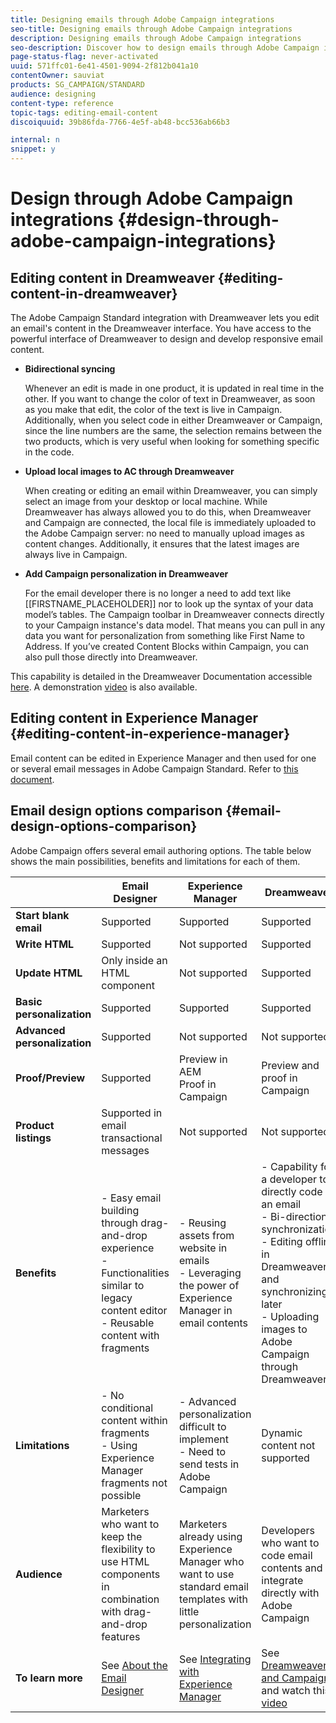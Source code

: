 ```yaml
---
title: Designing emails through Adobe Campaign integrations 
seo-title: Designing emails through Adobe Campaign integrations  
description: Designing emails through Adobe Campaign integrations 
seo-description: Discover how to design emails through Adobe Campaign integrations in the Email Designer.
page-status-flag: never-activated
uuid: 571ffc01-6e41-4501-9094-2f812b041a10
contentOwner: sauviat
products: SG_CAMPAIGN/STANDARD
audience: designing
content-type: reference
topic-tags: editing-email-content
discoiquuid: 39b86fda-7766-4e5f-ab48-bcc536ab66b3

internal: n
snippet: y
---
```

# Design through Adobe Campaign integrations {#design-through-adobe-campaign-integrations}

## Editing content in Dreamweaver {#editing-content-in-dreamweaver}

The Adobe Campaign Standard integration with Dreamweaver lets you edit an email's content in the Dreamweaver interface. You have access to the powerful interface of Dreamweaver to design and develop responsive email content.

* **Bidirectional syncing**

  Whenever an edit is made in one product, it is updated in real time in the other. If you want to change the color of text in Dreamweaver, as soon as you make that edit, the color of the text is live in Campaign. Additionally, when you select code in either Dreamweaver or Campaign, since the line numbers are the same, the selection remains between the two products, which is very useful when looking for something specific in the code.

* **Upload local images to AC through Dreamweaver**

  When creating or editing an email within Dreamweaver, you can simply select an image from your desktop or local machine. While Dreamweaver has always allowed you to do this, when Dreamweaver and Campaign are connected, the local file is immediately uploaded to the Adobe Campaign server: no need to manually upload images as content changes. Additionally, it ensures that the latest images are always live in Campaign.

* **Add Campaign personalization in Dreamweaver**

  For the email developer there is no longer a need to add text like [[FIRSTNAME_PLACEHOLDER]] nor to look up the syntax of your data model’s tables. The Campaign toolbar in Dreamweaver connects directly to your Campaign instance's data model. That means you can pull in any data you want for personalization from something like First Name to Address. If you’ve created Content Blocks within Campaign, you can also pull those directly into Dreamweaver.

This capability is detailed in the Dreamweaver Documentation accessible [here](https://helpx.adobe.com/dreamweaver/using/working-with-dreamweaver-and-campaign.html). A demonstration [video](https://helpx.adobe.com/campaign/kt/acs/using/acs-dreamweaver-integration-feature-video-use.html) is also available.

## Editing content in Experience Manager {#editing-content-in-experience-manager}

Email content can be edited in Experience Manager and then used for one or several email messages in Adobe Campaign Standard. Refer to [this document](../../integrating/using/integrating-with-experience-manager.md).

## Email design options comparison {#email-design-options-comparison}

Adobe Campaign offers several email authoring options. The table below shows the main possibilities, benefits and limitations for each of them.

<table> 
 <thead> 
  <tr> 
   <th> </th> 
   <th> Email Designer<br /> </th> 
   <th> Experience Manager<br /> </th> 
   <th> Dreamweaver<br /> </th> 
  </tr> 
 </thead> 
 <tbody> 
  <tr> 
   <td> <strong>Start blank email</strong><br /> </td> 
   <td> Supported<br /> </td> 
   <td> Supported<br /> </td> 
   <td> Supported<br /> </td> 
  </tr> 
  <tr> 
   <td> <strong>Write HTML</strong><br /> </td> 
   <td> Supported<br /> </td> 
   <td> Not supported<br /> </td> 
   <td> Supported<br /> </td> 
  </tr> 
  <tr> 
   <td> <strong>Update HTML</strong><br /> </td> 
   <td> Only inside an HTML component<br /> </td> 
   <td> Not supported<br /> </td> 
   <td> Supported<br /> </td> 
  </tr> 
  <tr> 
   <td> <strong>Basic personalization</strong><br /> </td> 
   <td> Supported<br /> </td> 
   <td> Supported<br /> </td> 
   <td> Supported<br /> </td> 
  </tr> 
  <tr> 
   <td> <strong>Advanced personalization</strong><br /> </td> 
   <td> Supported<br /> </td> 
   <td> Not supported<br /> </td> 
   <td> Not supported<br /> </td> 
  </tr> 
  <tr> 
   <td> <strong>Proof/Preview</strong><br /> </td> 
   <td> Supported<br /> </td> 
   <td> Preview in AEM<br /> Proof in Campaign<br /> </td> 
   <td> Preview and proof in Campaign<br /> </td> 
  </tr> 
  <tr> 
   <td> <strong>Product listings</strong><br /> </td> 
   <td> Supported in email transactional messages<br /> </td> 
   <td> Not supported<br /> </td> 
   <td> Not supported<br /> </td> 
  </tr> 
  <tr> 
   <td> <strong>Benefits</strong><br /> </td> 
   <td> 
     - Easy email building through drag-and-drop experience<br/>
     - Functionalities similar to legacy content editor<br/>
     - Reusable content with fragments
  </td> 
   <td> 
     - Reusing assets from website in emails<br/>
     - Leveraging the power of Experience Manager in email contents
    </td> 
   <td> 
    - Capability for a developer to directly code an email<br/>
    - Bi-directional synchronization<br/>
    - Editing offline in Dreamweaver and synchronizing later<br/>
    - Uploading images to Adobe Campaign through Dreamweaver
  </td> 
  </tr> 
  <tr> 
   <td> <strong>Limitations</strong><br /> </td> 
   <td> 
     - No conditional content within fragments<br/>
     - Using Experience Manager fragments not possible
  </td> 
   <td> 
     - Advanced personalization difficult to implement<br/>
     - Need to send tests in Adobe Campaign
  </td> 
   <td> Dynamic content not supported<br /> </td> 
  </tr> 
  <tr> 
   <td> <strong>Audience</strong><br /> </td> 
   <td> Marketers who want to keep the flexibility to use HTML components in combination with drag-and-drop features<br /> </td> 
   <td> Marketers already using Experience Manager who want to use standard email templates with little personalization<br /> </td> 
   <td> Developers who want to code email contents and integrate directly with Adobe Campaign<br /> </td> 
  </tr> 
  <tr> 
   <td> <strong>To learn more</strong><br /> </td> 
   <td> See <a href="../../designing/using/about-email-content-design.md#about-the-email-designer">About the Email Designer</a><br /> </td> 
   <td> See <a href="../../integrating/using/integrating-with-experience-manager.md">Integrating with Experience Manager</a><br /> </td> 
   <td> See <a href="https://helpx.adobe.com/dreamweaver/using/working-with-dreamweaver-and-campaign.html">Dreamweaver and Campaign</a> and watch this <a href="https://helpx.adobe.com/campaign/kt/acs/using/acs-dreamweaver-integration-feature-video-use.html">video</a><br /> </td> 
  </tr> 
 </tbody> 
</table>
